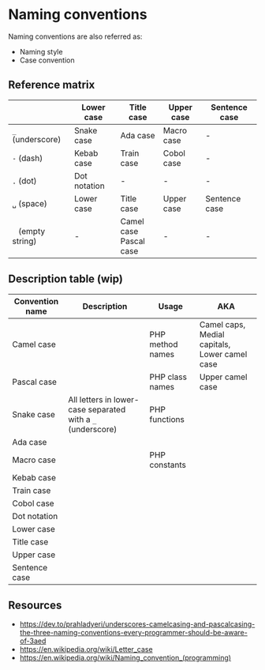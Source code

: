 Naming conventions
==================

Naming conventions are also referred as:

- Naming style
- Case convention

Reference matrix
----------------

|                   | Lower case    | Title case    | Upper case    | Sentence case |
| ----------------- | ------------- | ------------- | ------------- | ------------- |
| `_` (underscore)  | Snake case    | Ada case      | Macro case    | -             |
| `-` (dash)        | Kebab case    | Train case    | Cobol case    | -             |
| `.` (dot)         | Dot notation  | -             | -             | -             |
| `␣` (space)       | Lower case    | Title case    | Upper case    | Sentence case |
| ` ` (empty string)| -             | Camel case<br>Pascal case | - | -             |

Description table (wip)
-----------------

| Convention name   | Description   | Usage | AKA   |
| ----------------- | ------------- | ----- | ----- |
| Camel case        |               | PHP method names      | Camel caps, Medial capitals, Lower camel case      |
| Pascal case       |               | PHP class names       | Upper camel case      |
| Snake case        | All letters in lower-case separated with a `_` (underscore) | PHP functions      |     |
| Ada case          |               |       |       |
| Macro case        |               | PHP constants         |       |
| Kebab case        |               |       |       |
| Train case        |               |       |       |
| Cobol case        |               |       |       |
| Dot notation      |               |       |       |
| Lower case        |               |       |       |
| Title case        |               |       |       |
| Upper case        |               |       |       |
| Sentence case     |               |       |       |

Resources
---------

- <https://dev.to/prahladyeri/underscores-camelcasing-and-pascalcasing-the-three-naming-conventions-every-programmer-should-be-aware-of-3aed>
- <https://en.wikipedia.org/wiki/Letter_case>
- <https://en.wikipedia.org/wiki/Naming_convention_(programming)>
